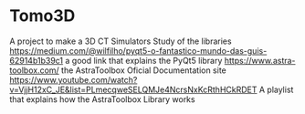 # Tomo3D

A project to make a 3D CT Simulators
Study of the libraries
https://medium.com/@wilfilho/pyqt5-o-fantastico-mundo-das-guis-62914b1b39c1 a good link that explains the PyQt5 library
https://www.astra-toolbox.com/ the AstraToolbox Oficial Documentation site
https://www.youtube.com/watch?v=VjjH12xC_JE&list=PLmecqweSELQMJe4NcrsNxKcRthHCkRDET A playlist that explains how the AstraToolbox Library works

